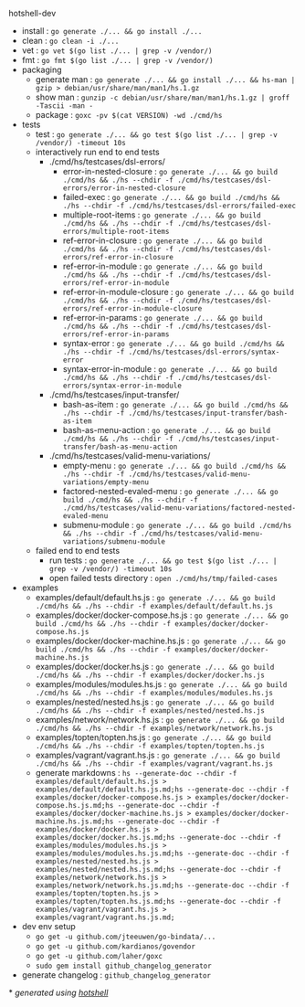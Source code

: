 hotshell-dev
- install : `go generate ./... && go install ./...`
- clean : `go clean -i ./...`
- vet : `go vet $(go list ./... | grep -v /vendor/)`
- fmt : `go fmt $(go list ./... | grep -v /vendor/)`
- packaging  
  - generate man : `go generate ./... && go install ./... && hs-man | gzip > debian/usr/share/man/man1/hs.1.gz`
  - show man : `gunzip -c debian/usr/share/man/man1/hs.1.gz | groff -Tascii -man -`
  - package : `goxc -pv $(cat VERSION) -wd ./cmd/hs`
- tests  
  - test : `go generate ./... && go test $(go list ./... | grep -v /vendor/) -timeout 10s`
  - interactively run end to end tests  
    - ./cmd/hs/testcases/dsl-errors/  
      - error-in-nested-closure : `go generate ./... && go build ./cmd/hs && ./hs --chdir -f ./cmd/hs/testcases/dsl-errors/error-in-nested-closure`
      - failed-exec : `go generate ./... && go build ./cmd/hs && ./hs --chdir -f ./cmd/hs/testcases/dsl-errors/failed-exec`
      - multiple-root-items : `go generate ./... && go build ./cmd/hs && ./hs --chdir -f ./cmd/hs/testcases/dsl-errors/multiple-root-items`
      - ref-error-in-closure : `go generate ./... && go build ./cmd/hs && ./hs --chdir -f ./cmd/hs/testcases/dsl-errors/ref-error-in-closure`
      - ref-error-in-module : `go generate ./... && go build ./cmd/hs && ./hs --chdir -f ./cmd/hs/testcases/dsl-errors/ref-error-in-module`
      - ref-error-in-module-closure : `go generate ./... && go build ./cmd/hs && ./hs --chdir -f ./cmd/hs/testcases/dsl-errors/ref-error-in-module-closure`
      - ref-error-in-params : `go generate ./... && go build ./cmd/hs && ./hs --chdir -f ./cmd/hs/testcases/dsl-errors/ref-error-in-params`
      - syntax-error : `go generate ./... && go build ./cmd/hs && ./hs --chdir -f ./cmd/hs/testcases/dsl-errors/syntax-error`
      - syntax-error-in-module : `go generate ./... && go build ./cmd/hs && ./hs --chdir -f ./cmd/hs/testcases/dsl-errors/syntax-error-in-module`
    - ./cmd/hs/testcases/input-transfer/  
      - bash-as-item : `go generate ./... && go build ./cmd/hs && ./hs --chdir -f ./cmd/hs/testcases/input-transfer/bash-as-item`
      - bash-as-menu-action : `go generate ./... && go build ./cmd/hs && ./hs --chdir -f ./cmd/hs/testcases/input-transfer/bash-as-menu-action`
    - ./cmd/hs/testcases/valid-menu-variations/  
      - empty-menu : `go generate ./... && go build ./cmd/hs && ./hs --chdir -f ./cmd/hs/testcases/valid-menu-variations/empty-menu`
      - factored-nested-evaled-menu : `go generate ./... && go build ./cmd/hs && ./hs --chdir -f ./cmd/hs/testcases/valid-menu-variations/factored-nested-evaled-menu`
      - submenu-module : `go generate ./... && go build ./cmd/hs && ./hs --chdir -f ./cmd/hs/testcases/valid-menu-variations/submenu-module`
  - failed end to end tests  
    - run tests : `go generate ./... && go test $(go list ./... | grep -v /vendor/) -timeout 10s`
    - open failed tests directory : `open ./cmd/hs/tmp/failed-cases`
- examples  
  - examples/default/default.hs.js : `go generate ./... && go build ./cmd/hs && ./hs --chdir -f examples/default/default.hs.js`
  - examples/docker/docker-compose.hs.js : `go generate ./... && go build ./cmd/hs && ./hs --chdir -f examples/docker/docker-compose.hs.js`
  - examples/docker/docker-machine.hs.js : `go generate ./... && go build ./cmd/hs && ./hs --chdir -f examples/docker/docker-machine.hs.js`
  - examples/docker/docker.hs.js : `go generate ./... && go build ./cmd/hs && ./hs --chdir -f examples/docker/docker.hs.js`
  - examples/modules/modules.hs.js : `go generate ./... && go build ./cmd/hs && ./hs --chdir -f examples/modules/modules.hs.js`
  - examples/nested/nested.hs.js : `go generate ./... && go build ./cmd/hs && ./hs --chdir -f examples/nested/nested.hs.js`
  - examples/network/network.hs.js : `go generate ./... && go build ./cmd/hs && ./hs --chdir -f examples/network/network.hs.js`
  - examples/topten/topten.hs.js : `go generate ./... && go build ./cmd/hs && ./hs --chdir -f examples/topten/topten.hs.js`
  - examples/vagrant/vagrant.hs.js : `go generate ./... && go build ./cmd/hs && ./hs --chdir -f examples/vagrant/vagrant.hs.js`
  - generate markdowns : `hs --generate-doc --chdir -f examples/default/default.hs.js > examples/default/default.hs.js.md;hs --generate-doc --chdir -f examples/docker/docker-compose.hs.js > examples/docker/docker-compose.hs.js.md;hs --generate-doc --chdir -f examples/docker/docker-machine.hs.js > examples/docker/docker-machine.hs.js.md;hs --generate-doc --chdir -f examples/docker/docker.hs.js > examples/docker/docker.hs.js.md;hs --generate-doc --chdir -f examples/modules/modules.hs.js > examples/modules/modules.hs.js.md;hs --generate-doc --chdir -f examples/nested/nested.hs.js > examples/nested/nested.hs.js.md;hs --generate-doc --chdir -f examples/network/network.hs.js > examples/network/network.hs.js.md;hs --generate-doc --chdir -f examples/topten/topten.hs.js > examples/topten/topten.hs.js.md;hs --generate-doc --chdir -f examples/vagrant/vagrant.hs.js > examples/vagrant/vagrant.hs.js.md;`
- dev env setup  
  - `go get -u github.com/jteeuwen/go-bindata/...`
  - `go get -u github.com/kardianos/govendor`
  - `go get -u github.com/laher/goxc`
  - `sudo gem install github_changelog_generator`
- generate changelog : `github_changelog_generator`

\* *generated using [hotshell](https://github.com/julienmoumne/hotshell)*